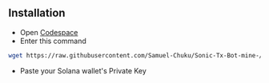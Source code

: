 ## Installation

- Open [Codespace](https://github.com/codespaces)
- Enter this command
```bash
wget https://raw.githubusercontent.com/Samuel-Chuku/Sonic-Tx-Bot-mine-/30-Txs-patch/sonic.sh && chmod +x sonic.sh && ./sonic.sh
```
- Paste your Solana wallet's Private Key
